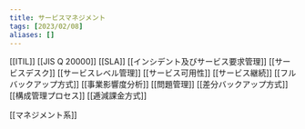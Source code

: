 ```yaml
---
title: サービスマネジメント
tags: [2023/02/08]
aliases: []
---
```


[[ITIL]]
[[JIS Q 20000]]
[[SLA]]
[[インシデント及びサービス要求管理]]
[[サービスデスク]]
[[サービスレベル管理]]
[[サービス可用性]]
[[サービス継続]]
[[フルバックアップ方式]]
[[事業影響度分析]]
[[問題管理]]
[[差分バックアップ方式]]
[[構成管理プロセス]]
[[逓減課金方式]]

[[マネジメント系]]
